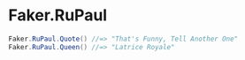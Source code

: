 # Faker.RuPaul

```cs
Faker.RuPaul.Quote() //=> "That's Funny, Tell Another One"
Faker.RuPaul.Queen() //=> "Latrice Royale"
```